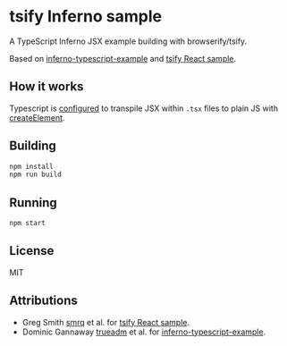 # tsify Inferno sample

A TypeScript Inferno JSX example building with browserify/tsify.

Based on [inferno-typescript-example](https://github.com/infernojs/inferno-typescript-example/)
and [tsify React sample](https://github.com/TypeStrong/tsify/tree/master/examples/jsx).

## How it works
Typescript is [configured](./tsconfig) to transpile JSX within `.tsx` files to plain JS with [createElement](https://www.npmjs.com/package/inferno-create-element).

## Building
```sh
npm install
npm run build
```

## Running
```sh
npm start
```

## License
MIT

## Attributions
* Greg Smith [smrq](http://github.com/smrq) et al. for [tsify React sample](https://github.com/TypeStrong/tsify/tree/master/examples/jsx).
* Dominic Gannaway [trueadm](http://github.com/trueadm) et al. for [inferno-typescript-example](https://github.com/infernojs/inferno-typescript-example/).
